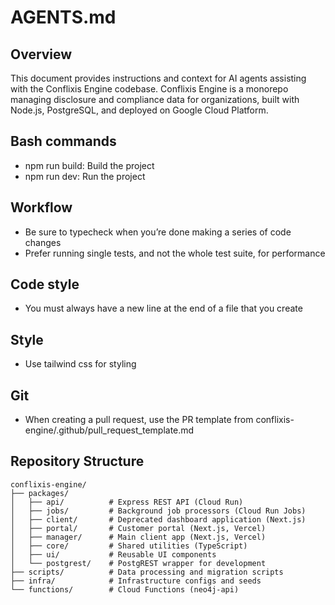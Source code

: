 # AGENTS.md

## Overview

This document provides instructions and context for AI agents assisting with the Conflixis Engine codebase. Conflixis Engine is a monorepo managing disclosure and compliance data for organizations, built with Node.js, PostgreSQL, and deployed on Google Cloud Platform.

## Bash commands
- npm run build: Build the project
- npm run dev: Run the project

## Workflow
- Be sure to typecheck when you’re done making a series of code changes
- Prefer running single tests, and not the whole test suite, for performance

## Code style
- You must always have a new line at the end of a file that you create

## Style
- Use tailwind css for styling

## Git
- When creating a pull request, use the PR template from conflixis-engine/.github/pull_request_template.md


## Repository Structure

```
conflixis-engine/
├── packages/
│   ├── api/          # Express REST API (Cloud Run)
│   ├── jobs/         # Background job processors (Cloud Run Jobs)
│   ├── client/       # Deprecated dashboard application (Next.js)
│   ├── portal/       # Customer portal (Next.js, Vercel)
│   ├── manager/      # Main client app (Next.js, Vercel)
│   ├── core/         # Shared utilities (TypeScript)
│   ├── ui/           # Reusable UI components
│   └── postgrest/    # PostgREST wrapper for development
├── scripts/          # Data processing and migration scripts
├── infra/            # Infrastructure configs and seeds
└── functions/        # Cloud Functions (neo4j-api)
```
